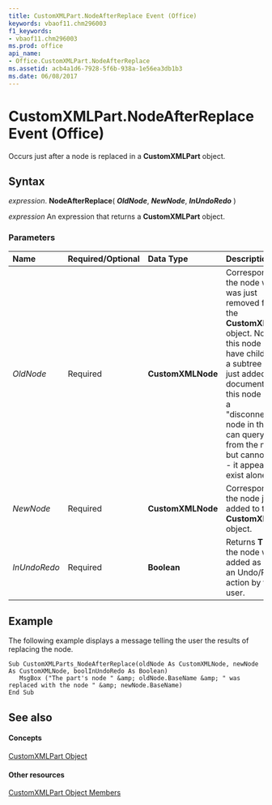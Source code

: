 ```yaml
---
title: CustomXMLPart.NodeAfterReplace Event (Office)
keywords: vbaof11.chm296003
f1_keywords:
- vbaof11.chm296003
ms.prod: office
api_name:
- Office.CustomXMLPart.NodeAfterReplace
ms.assetid: acb4a1d6-7928-5f6b-938a-1e56ea3db1b3
ms.date: 06/08/2017
---
```



# CustomXMLPart.NodeAfterReplace Event (Office)

Occurs just after a node is replaced in a  **CustomXMLPart** object.


## Syntax

 _expression_. **NodeAfterReplace**( **_OldNode_**, **_NewNode_**, **_InUndoRedo_** )

 _expression_ An expression that returns a **CustomXMLPart** object.


### Parameters



|**Name**|**Required/Optional**|**Data Type**|**Description**|
|:-----|:-----|:-----|:-----|
| _OldNode_|Required|**CustomXMLNode**|Corresponds to the node which was just removed from the  **CustomXMLPart** object. Note that this node may have children, if a subtree was just added to the document. Also, this node will be a "disconnected" node in that you can query down from the node, but cannot go up - it appears to exist alone.|
| _NewNode_|Required|**CustomXMLNode**|Corresponds to the node just added to the  **CustomXMLPart** object.|
| _InUndoRedo_|Required|**Boolean**|Returns  **TRUE** if the node was added as part of an Undo/Redo action by the user.|

## Example

The following example displays a message telling the user the results of replacing the node.


```
Sub CustomXMLParts_NodeAfterReplace(oldNode As CustomXMLNode, newNode As CustomXMLNode, boolInUndoRedo As Boolean) 
   MsgBox ("The part's node " &amp; oldNode.BaseName &amp; " was replaced with the node " &amp; newNode.BaseName) 
End Sub
```


## See also


#### Concepts


[CustomXMLPart Object](customxmlpart-object-office.md)
#### Other resources


[CustomXMLPart Object Members](customxmlpart-members-office.md)

